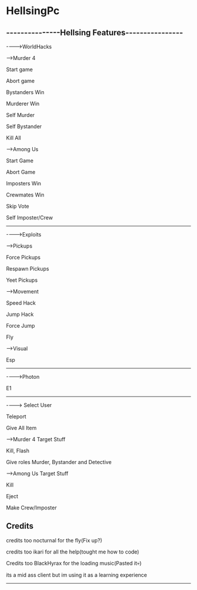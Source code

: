 # HellsingPc
---------------Hellsing Features----------------
------------------------------------------------

---->WorldHacks

-->Murder 4

Start game

Abort game

Bystanders Win

Murderer Win

Self Murder

Self Bystander

Kill All


-->Among Us

Start Game

Abort Game

Imposters Win

Crewmates Win

Skip Vote

Self Imposter/Crew

------------------------------------------------

---->Exploits

-->Pickups

Force Pickups

Respawn Pickups

Yeet Pickups

-->Movement

Speed Hack

Jump Hack

Force Jump

Fly


-->Visual

Esp

------------------------------------------------

---->Photon

E1

------------------------------------------------

----> Select User

Teleport

Give All Item

-->Murder 4 Target Stuff

Kill, Flash

Give roles Murder, Bystander and Detective

-->Among Us Target Stuff

Kill

Eject

Make Crew/Imposter

Credits
-------------------------------------------------

credits too nocturnal for the fly(Fix up?)

credits too ikari for all the help(tought me how to code)

Credits too BlackHyrax for the loading music(Pasted it💀)

its a mid ass client but im using it as a learning experience

--------------------------------------------------
